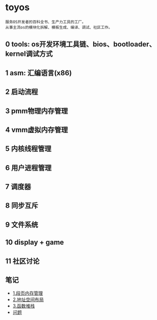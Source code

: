 # toyos 
```
服务OS开发者的百科全书、生产力工具的工厂。
从事主流os的模块化拆解、模板生成、编译、调试、社区工作。
```
## 0 tools: os开发环境工具链、bios、bootloader、kernel调试方式
## 1 asm: 汇编语言(x86)
## 2 启动流程
## 3 pmm物理内存管理
## 4 vmm虚拟内存管理
## 5 内核线程管理
## 6 用户进程管理
## 7 调度器
## 8 同步互斥
## 9 文件系统
## 10 display + game
## 11 社区讨论


## 笔记
- [1.段页内存管理](https://github.com/zzcontinent/toyos/tree/dev/seg_page.md)
- [2.地址空间布局](https://github.com/zzcontinent/toyos/tree/dev/address.md)
- [3.函数堆栈](https://github.com/zzcontinent/toyos/tree/dev/stack.md)
- [问题](https://github.com/zzcontinent/toyos/tree/dev/ask.md)
